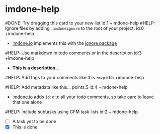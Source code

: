 imdone-help
====
#DONE: Try dragging this card to your new list id:1 +imdone-help
#HELP: Ignore files by adding `.imdoneignore` to the root of your project. id:0 +imdone-help
- [imdone.io](https://imdone.io) implements this with the [ignore package](https://www.npmjs.com/package/ignore)

#HELP: Use markdown in todo comments or in the description id:3 +imdone-help
- **This is a description...**

#HELP: Add tags to your comments like this `+mvp` id:5 +imdone-help

#HELP: Add metadata like this... points:5 id:4 +imdone-help
- [imdone.io](https://imdone.io) adds `id:n` to all your todo comments, so take care to leave that one alone

#HELP: Include subtasks using GFM task lists id:2 +imdone-help
- [ ] A task yet to be done
- [x] This is done
